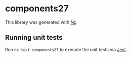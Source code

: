 # components27

This library was generated with [Nx](https://nx.dev).

## Running unit tests

Run `nx test components27` to execute the unit tests via [Jest](https://jestjs.io).
